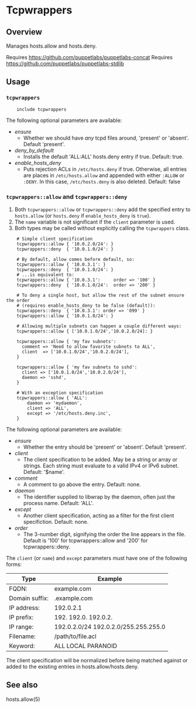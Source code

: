 # Tcpwrappers

## Overview

Manages hosts.allow and hosts.deny.

Requires https://github.com/puppetlabs/puppetlabs-concat
Requires https://github.com/puppetlabs/puppetlabs-stdlib


## Usage

### `tcpwrappers`
```puppet
    include tcpwrappers
```


The following optional parameters are available:

* _ensure_
    * Whether we should have *any* tcpd files around, 'present' or 'absent'.
    Default 'present'.
* _deny\_by\_default_
    * Installs the default 'ALL:ALL' hosts.deny entry if true. Default: true.
* _enable\_hosts\_deny_
    * Puts rejection ACLs in `/etc/hosts.deny` if true. Otherwise, all
    entries are places in `/etc/hosts.allow` and appended with either
    `:ALLOW` or `:DENY`. In this case, `/etc/hosts.deny` is also deleted.
    Default: false

### `tcpwrappers::allow` and `tcpwrappers::deny`
1. Both `tcpwrappers::allow` or `tcpwrappers::deny` add the specified
entry to `hosts.allow` (or `hosts.deny` if `enable_hosts_deny` is `true`).
2. The `name` variable is not significant if the `client` parameter is used.
3. Both types may be called without explicitly calling the `tcpwrappers` class.
```puppet
    # Simple client specification
    tcpwrappers::allow { '10.0.2.0/24': }
    tcpwrappers::deny  { '10.0.1.0/24': }

    # By default, allow comes before default, so:
    tcpwrappers::allow { '10.0.3.1': }
    tcpwrappers::deny  { '10.0.1.0/24': }
    # ...is equivalent to:
    tcpwrappers::allow { '10.0.3.1':     order => '100' }
    tcpwrappers::deny  { '10.0.1.0/24':  order => '200' }

    # To deny a single host, but allow the rest of the subnet ensure the order
    # (requires enable_hosts_deny to be false (default)):
    tcpwrappers::deny  { '10.0.3.1': order => '099' }
    tcpwrappers::allow { '10.0.1.0/24': }

    # Allowing multiple subnets can happen a couple different ways:
    tcpwrappers::allow { ['10.0.1.0/24','10.0.2.0/24]: }

    tcpwrappers::allow { 'my fav subnets':
      comment => 'Need to allow favorite subnets to ALL',
      client  => ['10.0.1.0/24','10.0.2.0/24'],
    }

    tcpwrappers::allow { 'my fav subnets to sshd':
      client => ['10.0.1.0/24','10.0.2.0/24'],
      daemon => 'sshd',
    }

    # With an exception specification
    tcpwrappers::allow { 'ALL':
        daemon => 'mydaemon',
        client => 'ALL',
        except => '/etc/hosts.deny.inc',
    }
```

The following optional parameters are available:

* _ensure_
    * Whether the entry should be 'present' or 'absent'.  Default 'present'.
* _client_
    * The client specification to be added.  May be a string or array or
    strings. Each string must evaluate to a valid IPv4 or IPv6 subnet.
    Default: '$name'.
* _comment_
    * A comment to go above the entry. Default: none.
* _daemon_
    * The identifier supplied to libwrap by the daemon, often just the
    process name. Default: 'ALL'.
* _except_
    * Another client specification, acting as a filter for the first
    client specifiction. Default: none.
* _order_
    * The 3-number digit, signifying the order the line appears in the
    file. Default is '100' for tcpwrappers::allow and '200' for
    tcpwrappers::deny.

The `client` (or `name`) and `except` parameters must have one of the
following forms:

Type           | Example
-------------- | -------
FQDN:          | example.com
Domain suffix: | .example.com
IP address:    | 192.0.2.1
IP prefix:     | 192. 192.0. 192.0.2.
IP range:      | 192.0.2.0/24 192.0.2.0/255.255.255.0
Filename:      | /path/to/file.acl
Keyword:       | ALL LOCAL PARANOID

The client specification will be normalized before being matched against
or added to the existing entries in hosts.allow/hosts.deny.


## See also

hosts.allow(5)
